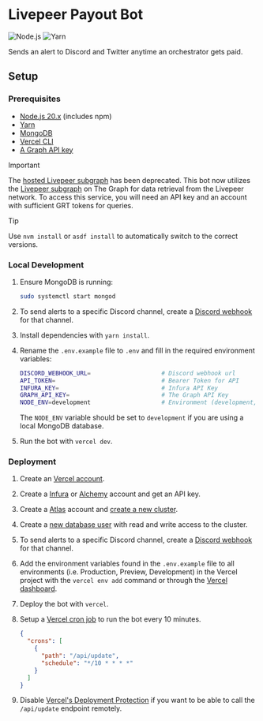 # Livepeer Payout Bot

![Node.js](https://img.shields.io/badge/node-%3E%3D20.0.0-brightgreen) 
![Yarn](https://img.shields.io/badge/yarn-%3E%3D1.22.0-blue)

Sends an alert to Discord and Twitter anytime an orchestrator gets paid.

## Setup

### Prerequisites

- [Node.js 20.x](https://docs.npmjs.com/downloading-and-installing-node-js-and-npm) (includes npm)
- [Yarn](https://yarnpkg.com/getting-started/install)
- [MongoDB](https://www.mongodb.com/docs/manual/tutorial/install-mongodb-on-ubuntu/)
- [Vercel CLI](https://vercel.com/docs/cli)
- [A Graph API key](https://thegraph.com/docs/developer/quick-start#request-api-key)

> [!IMPORTANT]
> The [hosted Livepeer subgraph](https://thegraph.com/hosted-service/subgraph/livepeer/livepeer) has been deprecated. This bot now utilizes the [Livepeer subgraph](https://thegraph.com/explorer/subgraphs/FE63YgkzcpVocxdCEyEYbvjYqEf2kb1A6daMYRxmejYC?view=Query&chain=arbitrum-one) on The Graph for data retrieval from the Livepeer network. To access this service, you will need an API key and an account with sufficient GRT tokens for queries.

> [!TIP]
> Use `nvm install` or `asdf install` to automatically switch to the correct versions.

### Local Development

1. Ensure MongoDB is running:

   ```bash
   sudo systemctl start mongod
   ```

2. To send alerts to a specific Discord channel, create a
   [Discord webhook](https://support.discord.com/hc/en-us/articles/228383668-Intro-to-Webhooks)
   for that channel.
3. Install dependencies with `yarn install`.
4. Rename the `.env.example` file to `.env` and fill in the required environment
   variables:

   ```bash
   DISCORD_WEBHOOK_URL=                    # Discord webhook url
   API_TOKEN=                              # Bearer Token for API
   INFURA_KEY=                             # Infura API Key
   GRAPH_API_KEY=                          # The Graph API Key
   NODE_ENV=development                    # Environment (development, production)
   ```

   The `NODE_ENV` variable should be set to `development` if you are using a
   local MongoDB database.

5. Run the bot with `vercel dev`.

### Deployment

1. Create an [Vercel account](https://vercel.com/signup).
2. Create a [Infura](https://infura.io/) or [Alchemy](https://www.alchemy.com/)
   account and get an API key.
3. Create a [Atlas](https://www.mongodb.com/cloud/atlas) account and
   [create a new cluster](https://www.mongodb.com/docs/atlas/tutorial/create-new-cluster/).
4. Create a
   [new database user](https://www.mongodb.com/docs/atlas/security-add-mongodb-users/)
   with read and write access to the cluster.
5. To send alerts to a specific Discord channel, create a
   [Discord webhook](https://support.discord.com/hc/en-us/articles/228383668-Intro-to-Webhooks)
   for that channel.
6. Add the environment variables found in the `.env.example` file to all
   environments (i.e. Production, Preview, Development) in the Vercel project
   with the `vercel env add` command or through the
   [Vercel dashboard](https://vercel.com/docs/projects/environment-variables).
7. Deploy the bot with `vercel`.
8. Setup a [Vercel cron job](https://vercel.com/docs/solutions/cron-jobs) to run
   the bot every 10 minutes.

   ```json
   {
     "crons": [
       {
         "path": "/api/update",
         "schedule": "*/10 * * * *"
       }
     ]
   }
   ```

9. Disable
   [Vercel's Deployment Protection](https://vercel.com/docs/security/deployment-protection)
   if you want to be able to call the `/api/update` endpoint remotely.
